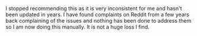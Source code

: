 I stopped recommending this as it is very inconsistent for me and hasn't been updated in years. I have found complaints on Reddit from a few years back complaining of the issues and nothing has been done to address them so I am now doing this manually. It is not a huge loss I find.